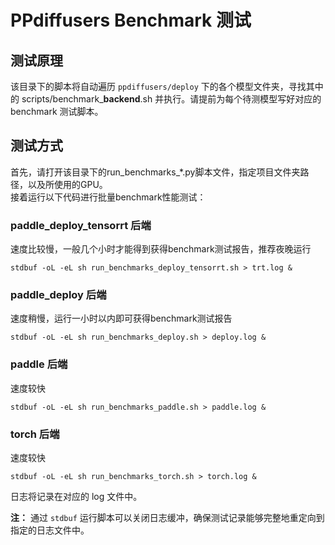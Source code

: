 # PPdiffusers Benchmark 测试

## 测试原理
该目录下的脚本将自动遍历 `ppdiffusers/deploy` 下的各个模型文件夹，寻找其中的 scripts/benchmark_**backend**.sh 并执行。请提前为每个待测模型写好对应的 benchmark 测试脚本。

## 测试方式
首先，请打开该目录下的run_benchmarks_*.py脚本文件，指定项目文件夹路径，以及所使用的GPU。  
接着运行以下代码进行批量benchmark性能测试：

### paddle_deploy_tensorrt 后端
速度比较慢，一般几个小时才能得到获得benchmark测试报告，推荐夜晚运行
```shell
stdbuf -oL -eL sh run_benchmarks_deploy_tensorrt.sh > trt.log &
```

### paddle_deploy 后端
速度稍慢，运行一小时以内即可获得benchmark测试报告
```shell
stdbuf -oL -eL sh run_benchmarks_deploy.sh > deploy.log &
```

### paddle 后端
速度较快
```shell
stdbuf -oL -eL sh run_benchmarks_paddle.sh > paddle.log &
```

### torch 后端
速度较快
```shell
stdbuf -oL -eL sh run_benchmarks_torch.sh > torch.log &
```

日志将记录在对应的 log 文件中。

**注：** 通过 `stdbuf` 运行脚本可以关闭日志缓冲，确保测试记录能够完整地重定向到指定的日志文件中。
